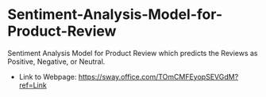 # Sentiment-Analysis-Model-for-Product-Review
Sentiment Analysis Model for Product Review which predicts the Reviews as Positive, Negative, or Neutral.
- Link to Webpage: https://sway.office.com/TOmCMFEyopSEVGdM?ref=Link
